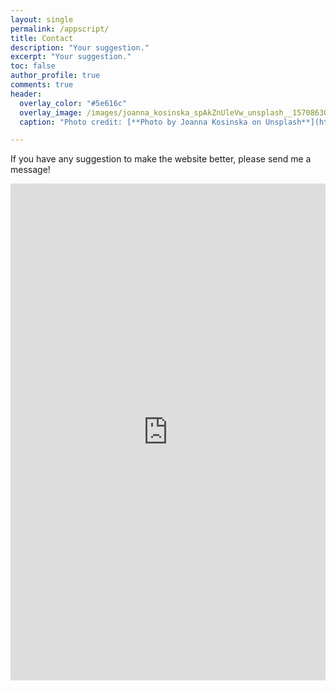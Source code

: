 ```yaml
---
layout: single
permalink: /appscript/
title: Contact
description: "Your suggestion."
excerpt: "Your suggestion."
toc: false
author_profile: true
comments: true
header:
  overlay_color: "#5e616c"
  overlay_image: /images/joanna_kosinska_spAkZnUleVw_unsplash__1570863039_79577.jpg
  caption: "Photo credit: [**Photo by Joanna Kosinska on Unsplash**](https://unsplash.com/photos/spAkZnUleVw)"

---
```


If you have any suggestion to make the website better, please send me a message!

<iframe src="https://docs.google.com/forms/d/e/1FAIpQLSeTRMJ2f0IHmRTdNzXZkz0bg8G-nF0XP0zJllWn_oHl48O5bQ/viewform?embedded=true" width="100%" height="795" frameborder="0" marginheight="0" marginwidth="0">Loading…</iframe>
